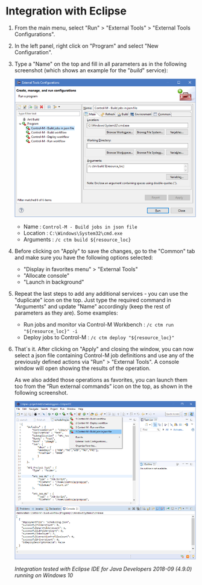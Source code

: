 # Integration with Eclipse

1. From the main menu, select "Run" > "External Tools" > "External Tools Configurations".

2.	In the left panel, right click on "Program" and select "New Configuration".

3. Type a "Name" on the top and fill in all parameters as in the following screenshot (which shows an example for the "*build*" service):

   ![Eclipse Config](/601-integration-with-ides-and-code-editors/images/eclipse_config.png) 

   * Name : ```Control-M - Build jobs in json file```
   * Location : ```C:\Windows\System32\cmd.exe```
   * Arguments : ```/c ctm build ${resource_loc}```

4. Before clicking on "Apply" to save the changes, go to the "Common" tab and make sure you have the following options selected:

   * "Display in favorites menu" > "External Tools"
   * "Allocate console"
   * "Launch in background"

5. Repeat the last steps to add any additional services - you can use the "duplicate" icon on the top. Just type the required command in "Arguments" and update "Name" accordingly (keep the rest of parameters as they are). Some examples:

   * Run jobs and monitor via Control-M Workbench : ```/c ctm run "${resource_loc}" -i```
   * Deploy jobs to Control-M : ```/c ctm deploy "${resource_loc}"```

6. That´s it. After clicking on "Apply" and closing the window, you can now select a json file containing Control-M job definitions and use any of the previously defined actions via "Run" > "External Tools". A console window will open showing the results of the operation.

   As we also added those operations as favorites, you can launch them too from the “Run external commands” icon on the top, as shown in the following screenshot.

   ![Eclipse Menu](/601-integration-with-ides-and-code-editors/images/eclipse_menu.png) 

   *Integration tested with Eclipse IDE for Java Developers 2018-09 (4.9.0) running on Windows 10*
